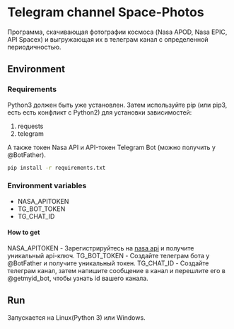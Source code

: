 # Telegram channel Space-Photos

Программа, скачивающая фотографии космоса (Nasa APOD, Nasa EPIC, API Spacex) и выгружающая их в телеграм канал с определенной периодичностью.


## Environment


### Requirements


Python3 должен быть уже установлен. Затем используйте pip (или pip3, есть есть конфликт с Python2) для установки зависимостей:
1) requests
2) telegram

А также токен Nasa API и API-токен Telegram Bot (можно получить у @BotFather).

```bash
pip install -r requirements.txt
```


### Environment variables

- NASA_APITOKEN
- TG_BOT_TOKEN
- TG_CHAT_ID
 
 
#### How to get

NASA_APITOKEN - Зарегистрируйтесь на [nasa api](https://api.nasa.gov/ "nasa api") и получите уникальный api-ключ.
TG_BOT_TOKEN - Создайте телеграм бота у @BotFather и получите уникальный токен.
TG_CHAT_ID - Создайте телеграм канал, затем напишите сообщение в канал и перешлите его в @getmyid_bot, чтобы узнать id вашего канала.


## Run

Запускается на Linux(Python 3) или Windows.

